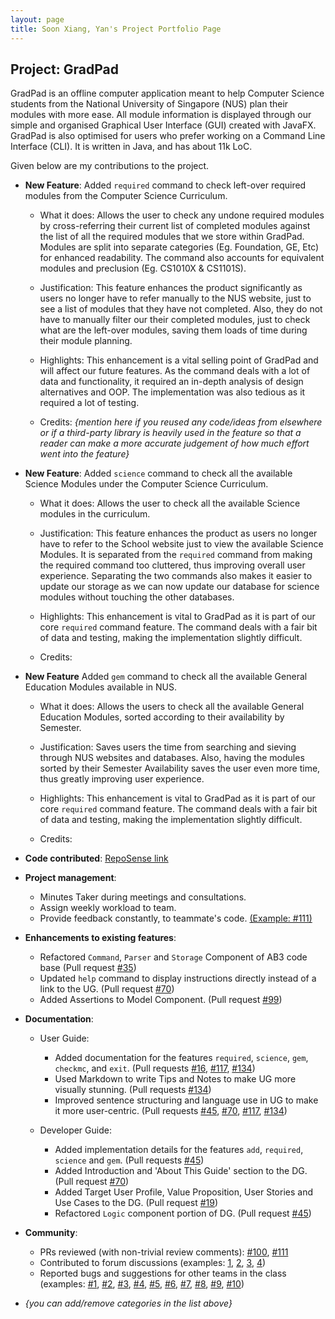 ```yaml
---
layout: page
title: Soon Xiang, Yan's Project Portfolio Page
---
```


## Project: GradPad

GradPad is an offline computer application meant to help Computer Science students from the
National University of Singapore (NUS) plan their modules with more ease. All module information is
displayed through our simple and organised Graphical User Interface (GUI) created with JavaFX.
GradPad is also optimised for users who prefer working on a Command Line Interface (CLI). It is written
in Java, and has about 11k LoC.


Given below are my contributions to the project.

* **New Feature**: Added `required` command to check left-over required modules from the Computer Science Curriculum.

  * What it does: Allows the user to check any undone required modules by cross-referring their current list of completed modules
  against the list of all the required modules that we store within GradPad. Modules are split into separate categories
  (Eg. Foundation, GE, Etc) for enhanced readability. The command also accounts for equivalent modules and preclusion (Eg. CS1010X & CS1101S). 
  
  * Justification: This feature enhances the product significantly as users no longer have to refer manually to the NUS
  website, just to see a list of modules that they have not completed. Also, they do not have to manually filter our their
  completed modules, just to check what are the left-over modules, saving them loads of time during their module planning.
  
  * Highlights: This enhancement is a vital selling point of GradPad and will affect our future features. As the command
  deals with a lot of data and functionality, it required an in-depth analysis of design alternatives and OOP. The implementation
  was also tedious as it required a lot of testing.
  
  * Credits: *{mention here if you reused any code/ideas from elsewhere or if a third-party library is heavily used in the feature so that a reader can make a more accurate judgement of how much effort went into the feature}*

* **New Feature**: Added `science` command to check all the available Science Modules under the Computer Science Curriculum.
  
  * What it does: Allows the user to check all the available Science modules in the curriculum.
  
  * Justification: This feature enhances the product as users no longer have to refer to the School website just to view
  the available Science Modules. It is separated from the `required` command from making the required command too
  cluttered, thus improving overall user experience. Separating the two commands also makes it easier to update our storage
  as we can now update our database for science modules without touching the other databases.
  
  * Highlights: This enhancement is vital to GradPad as it is part of our core `required` command feature. The command deals
  with a fair bit of data and testing, making the implementation slightly difficult.
  
  * Credits:
  
* **New Feature** Added `gem` command to check all the available General Education Modules available in NUS.

  * What it does: Allows the users to check all the available General Education Modules, sorted according to their availability
  by Semester.
  
  * Justification: Saves users the time from searching and sieving through NUS websites and databases. Also, having the modules
  sorted by their Semester Availability saves the user even more time, thus greatly improving user experience.
  
  * Highlights: This enhancement is vital to GradPad as it is part of our core `required` command feature. The command deals
  with a fair bit of data and testing, making the implementation slightly difficult.
  
  * Credits: 
  
* **Code contributed**: [RepoSense link](https://nus-cs2103-ay2021s1.github.io/tp-dashboard/#breakdown=true&search=yan-soon&sort=groupTitle&sortWithin=title&since=2020-08-14&timeframe=commit&mergegroup=&groupSelect=groupByRepos&checkedFileTypes=docs~functional-code~test-code~other)

* **Project management**:
  * Minutes Taker during meetings and consultations.
  * Assign weekly workload to team.
  * Provide feedback constantly, to teammate's code.
  [(Example: #111)](https://github.com/AY2021S1-CS2103T-T09-1/tp/pull/111)

* **Enhancements to existing features**:
  * Refactored `Command`, `Parser` and `Storage` Component of AB3 code base
  (Pull request [\#35](https://github.com/AY2021S1-CS2103T-T09-1/tp/pull/35))
  * Updated `help` command to display instructions directly instead of a link to the UG.
  (Pull request [\#70](https://github.com/AY2021S1-CS2103T-T09-1/tp/pull/70))
  * Added Assertions to Model Component.
  (Pull request [\#99](https://github.com/AY2021S1-CS2103T-T09-1/tp/pull/99))

* **Documentation**:
  * User Guide:
    * Added documentation for the features `required`, `science`, `gem`, `checkmc`, and `exit`.
    (Pull requests [\#16](https://github.com/AY2021S1-CS2103T-T09-1/tp/pull/16),
    [\#117](https://github.com/AY2021S1-CS2103T-T09-1/tp/pull/117),
    [\#134](https://github.com/AY2021S1-CS2103T-T09-1/tp/pull/134))
    * Used Markdown to write Tips and Notes to make UG more visually stunning.
    (Pull requests [\#134](https://github.com/AY2021S1-CS2103T-T09-1/tp/pull/134))
    * Improved sentence structuring and language use in UG to make it more user-centric.
    (Pull requests [\#45](https://github.com/AY2021S1-CS2103T-T09-1/tp/pull/45),
    [\#70](https://github.com/AY2021S1-CS2103T-T09-1/tp/pull/70),
    [\#117](https://github.com/AY2021S1-CS2103T-T09-1/tp/pull/117),
    [\#134](https://github.com/AY2021S1-CS2103T-T09-1/tp/pull/134))
    
  * Developer Guide:
    * Added implementation details for the features `add`, `required`, `science` and `gem`.
    (Pull requests [\#45](https://github.com/AY2021S1-CS2103T-T09-1/tp/pull/45))
    * Added Introduction and 'About This Guide' section to the DG.
    (Pull request [\#70](https://github.com/AY2021S1-CS2103T-T09-1/tp/pull/70))
    * Added Target User Profile, Value Proposition, User Stories and Use Cases to the DG.
    (Pull request [\#19](https://github.com/AY2021S1-CS2103T-T09-1/tp/pull/19))
    * Refactored `Logic` component portion of DG.
    (Pull request [\#45](https://github.com/AY2021S1-CS2103T-T09-1/tp/pull/45))

* **Community**:
  * PRs reviewed (with non-trivial review comments):
  [\#100](https://github.com/AY2021S1-CS2103T-T09-1/tp/pull/100),
  [\#111](https://github.com/AY2021S1-CS2103T-T09-1/tp/pull/111)
  * Contributed to forum discussions (examples: [1](), [2](), [3](), [4]())
  * Reported bugs and suggestions for other teams in the class
  (examples: [\#1](https://github.com/yan-soon/ped/issues/1),
  [\#2](https://github.com/yan-soon/ped/issues/2),
  [\#3](https://github.com/yan-soon/ped/issues/3),
  [\#4](https://github.com/yan-soon/ped/issues/4),
  [\#5](https://github.com/yan-soon/ped/issues/5),
  [\#6](https://github.com/yan-soon/ped/issues/6),
  [\#7](https://github.com/yan-soon/ped/issues/7),
  [\#8](https://github.com/yan-soon/ped/issues/8),
  [\#9](https://github.com/yan-soon/ped/issues/9),
  [\#10](https://github.com/yan-soon/ped/issues/10))

* _{you can add/remove categories in the list above}_

